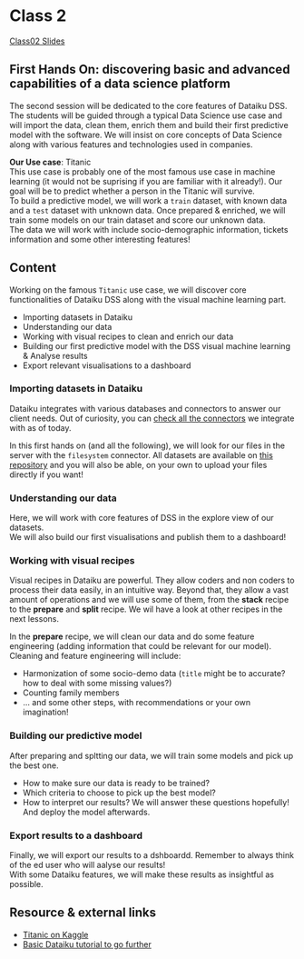 # Class 2
[Class02 Slides](https://docs.google.com/presentation/d/1EBtm9mgS6r-DPs7ZQ3HBbXT3vNkh98pUI1njgxQIHYQ/edit#slide=id.g7294067f54_0_0)

## First Hands On: discovering basic and advanced capabilities of a data science platform

The second session will be dedicated to the core features of Dataiku DSS. The students will be guided through a typical Data Science use case and will import the data, clean them, enrich them and build their first predictive model with the software. We will insist on core concepts of Data Science along with various features and technologies used in companies.  

**Our Use case**: Titanic  
This use case is probably one of the most famous use case in machine learning (it would not be suprising if you are familiar with it already!). Our goal will be to predict whether a person in the Titanic will survive.  
To build a predictive model, we will work a `train` dataset, with known data and a `test` dataset with unknown data. Once prepared & enriched, we will train some models on our train dataset and score our unknown data.  
The data we will work with include socio-demographic information, tickets information and some other interesting features! 

## Content
Working on the famous `Titanic` use case, we will discover core functionalities of Dataiku DSS along with the visual machine learning part.
- Importing datasets in Dataiku
- Understanding our data
- Working with visual recipes to clean and enrich our data
- Building our first predictive model with the DSS visual machine learning & Analyse results
- Export relevant visualisations to a dashboard

### Importing datasets in Dataiku
Dataiku integrates with various databases and connectors to answer our client needs. Out of curiosity, you can [check all the connectors](https://doc.dataiku.com/dss/latest/connecting/connections.html) we integrate with as of today.  

In this first hands on (and all the following), we will look for our files in the server with the `filesystem` connector. All datasets are available on [this repository](../datasets) and you will also be able, on your own to upload your files directly if you want!  

### Understanding our data 
Here, we will work with core features of DSS in the explore view of our datasets.  
We will also build our first visualisations and publish them to a dashboard!  

### Working with visual recipes
Visual recipes in Dataiku are powerful. They allow coders and non coders to process their data easily, in an intuitive way. Beyond that, they allow a vast amount of operations and we will use some of them, from the **stack** recipe to the **prepare** and **split** recipe. We wil have a look at other recipes in the next lessons.  

In the **prepare** recipe, we will clean our data and do some feature engineering (adding information that could be relevant for our model).  
Cleaning and feature engineering will include:  
- Harmonization of some socio-demo data (`title` might be to accurate? how to deal with some missing values?)
- Counting family members
- ... and some other steps, with recommendations or your own imagination!

### Building our predictive model

After preparing and spltting our data, we will train some models and pick up the best one.  
- How to make sure our data is ready to be trained?
- Which criteria to choose to pick up the best model? 
- How to interpret our results? 
We will answer these questions hopefully! And deploy the model afterwards.  

### Export results to a dashboard

Finally, we will export our results to a dshboardd. Remember to always think of the ed user who will aalyse our results!  
With some Dataiku features, we will make these results as insightful as possible.  

## Resource & external links
- [Titanic on Kaggle]()
- [Basic Dataiku tutorial to go further]()


